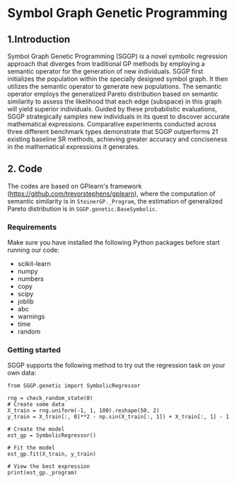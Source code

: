 # Symbol Graph Genetic Programming
## 1.Introduction
Symbol Graph Genetic Programming (SGGP) is a novel symbolic regression approach that diverges from traditional GP methods by employing a semantic operator for the generation of new individuals. SGGP first initializes the population within the specially designed symbol graph. It then utilizes the semantic operator to generate new populations. The semantic operator employs the generalized Pareto distribution based on semantic similarity to assess the likelihood that each edge (subspace) in this graph will yield superior individuals. Guided by these probabilistic evaluations, SGGP strategically samples new individuals in its quest to discover accurate mathematical expressions. Comparative experiments conducted across three different benchmark types demonstrate that SGGP outperforms 21 existing baseline SR methods, achieving greater accuracy and conciseness in the mathematical expressions it generates.

## 2. Code
The codes are based on GPlearn's framework (https://github.com/trevorstephens/gplearn), where the computation of semantic similarity is in `SteinerGP._Program`, the estimation of generalized Pareto distribution is in `SGGP.genetic.BaseSymbolic`.
### Requirements
Make sure you have installed the following Python packages before start running our code:
* scikit-learn 
* numpy
* numbers
* copy
* scipy
* joblib
* abc
* warnings
* time
* random
### Getting started
SGGP supports the following method to try out the regression task on your own data:
```
from SGGP.genetic import SymbolicRegressor

rng = check_random_state(0)
# Create some data
X_train = rng.uniform(-1, 1, 100).reshape(50, 2)
y_train = X_train[:, 0]**2 - np.sin(X_train[:, 1]) + X_train[:, 1] - 1

# Create the model
est_gp = SymbolicRegressor()

# Fit the model
est_gp.fit(X_train, y_train)

# View the best expression
print(est_gp._program)
```
